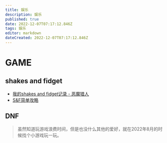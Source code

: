 ```yaml
---
title: 娱乐
description: 娱乐
published: true
date: 2022-12-07T07:17:12.846Z
tags: 娱乐
editor: markdown
dateCreated: 2022-12-07T07:17:12.846Z
---
```


# GAME
## shakes and fidget

- [我的shakes and fidget记录 - 恶魔猎人](https://xuqiudong.gitee.io/personal/#/game/shakes/)
- [S&F简单攻略](https://xuqiudong.gitee.io/personal/#/game/shakes/gonglue)

## DNF
   
 > 虽然知道玩游戏浪费时间，但是也没什么其他的爱好，就在2022年8月的时候找个小游戏玩一玩。  
 
 